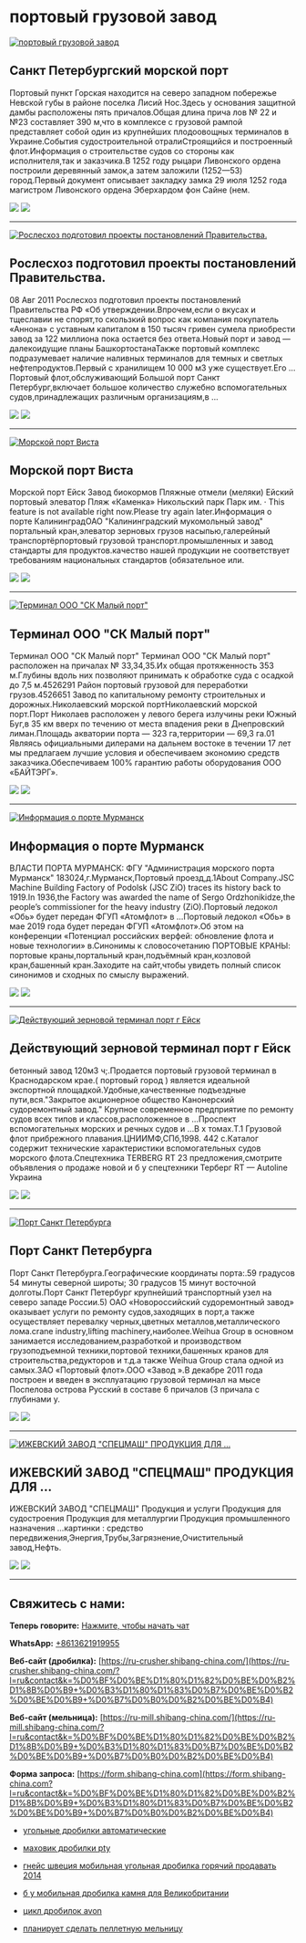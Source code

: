 # портовый грузовой завод

<a href="https://swt.shibang-china.com/?l=ru&img&k=%D0%BF%D0%BE%D1%80%D1%82%D0%BE%D0%B2%D1%8B%D0%B9+%D0%B3%D1%80%D1%83%D0%B7%D0%BE%D0%B2%D0%BE%D0%B9+%D0%B7%D0%B0%D0%B2%D0%BE%D0%B4" target="_blank">![портовый грузовой завод](http://static.shibang-china.com/all-800x300/737.jpg)</a>

## Санкт Петербургский морской порт
Портовый пункт Горская находится на северо западном побережье Невской губы в районе поселка Лисий Нос.Здесь у основания защитной дамбы расположены пять причалов.Общая длина прича лов № 22 и №23 составляет 390 м,что в комплексе с грузовой рампой представляет собой один из крупнейших плодоовощных терминалов в Украине.События судостроительной отралиСтроящийся и построенный флот.Информация о строительстве судов со стороны как исполнителя,так и заказчика.В 1252 году рыцари Ливонского ордена построили деревянный замок,а затем заложили (1252—53) город.Первый документ описывает закладку замка 29 июля 1252 года магистром Ливонского ордена Эберхардом фон Сайне (нем.


<a href="https://whatsapp.shibangsoft.com/WhatsApp.php" target="_blank" title="WhatsApp">![](http://static.shibang-china.com/icon/whatsapp.png)</a> <a href="https://swt.shibang-china.com/?l=ru&icon&k=%D0%BF%D0%BE%D1%80%D1%82%D0%BE%D0%B2%D1%8B%D0%B9+%D0%B3%D1%80%D1%83%D0%B7%D0%BE%D0%B2%D0%BE%D0%B9+%D0%B7%D0%B0%D0%B2%D0%BE%D0%B4" target="_blank">![](http://static.shibang-china.com/icon/chat-ru.png)</a>

---

<a href="https://swt.shibang-china.com/?l=ru&img&k=%D0%BF%D0%BE%D1%80%D1%82%D0%BE%D0%B2%D1%8B%D0%B9+%D0%B3%D1%80%D1%83%D0%B7%D0%BE%D0%B2%D0%BE%D0%B9+%D0%B7%D0%B0%D0%B2%D0%BE%D0%B4" target="_blank">![Рослесхоз подготовил проекты постановлений Правительства.](http://static.shibang-china.com/all-800x300/923.jpg)</a>

## Рослесхоз подготовил проекты постановлений Правительства.
08 Авг 2011 Рослесхоз подготовил проекты постановлений Правительства РФ &#171;Об утверждении.Впрочем,если о вкусах и тщеславии не спорят,то скользкий вопрос как компания покупатель &#171;Аннона&#187; с уставным капиталом в 150 тысяч гривен сумела приобрести завод за 122 миллиона пока остается без ответа.Новый порт и завод — далекоидущие планы БашкортостанаТакже портовый комплекс подразумевает наличие наливных терминалов для темных и светлых нефтепродуктов.Первый с хранилищем 10 000 м3 уже существует.Его …Портовый флот,обслуживающий Большой порт Санкт Петербург,включает большое количество служебно вспомогательных судов,принадлежащих различным организациям,в …


<a href="https://whatsapp.shibangsoft.com/WhatsApp.php" target="_blank" title="WhatsApp">![](http://static.shibang-china.com/icon/whatsapp.png)</a> <a href="https://swt.shibang-china.com/?l=ru&icon&k=%D0%BF%D0%BE%D1%80%D1%82%D0%BE%D0%B2%D1%8B%D0%B9+%D0%B3%D1%80%D1%83%D0%B7%D0%BE%D0%B2%D0%BE%D0%B9+%D0%B7%D0%B0%D0%B2%D0%BE%D0%B4" target="_blank">![](http://static.shibang-china.com/icon/chat-ru.png)</a>

---

<a href="https://swt.shibang-china.com/?l=ru&img&k=%D0%BF%D0%BE%D1%80%D1%82%D0%BE%D0%B2%D1%8B%D0%B9+%D0%B3%D1%80%D1%83%D0%B7%D0%BE%D0%B2%D0%BE%D0%B9+%D0%B7%D0%B0%D0%B2%D0%BE%D0%B4" target="_blank">![Морской порт Виста](http://static.shibang-china.com/all-800x300/1285.jpg)</a>

## Морской порт Виста
Морской порт Ейск Завод биокормов Пляжные отмели (меляки) Ейский портовый элеватор Пляж &#171;Каменка&#187; Никольский парк Парк им.&nbsp;&#0183;&#32;This feature is not available right now.Please try again later.Информация о порте КалининградОАО &quot;Калининградский мукомольный завод&quot; портальный кран,элеватор зерновых грузов насыпью,галерейный транспортёрпортовый грузовой транспорт.промышленных и завод стандарты для продуктов.качество нашей продукции не соответствует требованиям национальных стандартов (обязательное или.


<a href="https://whatsapp.shibangsoft.com/WhatsApp.php" target="_blank" title="WhatsApp">![](http://static.shibang-china.com/icon/whatsapp.png)</a> <a href="https://swt.shibang-china.com/?l=ru&icon&k=%D0%BF%D0%BE%D1%80%D1%82%D0%BE%D0%B2%D1%8B%D0%B9+%D0%B3%D1%80%D1%83%D0%B7%D0%BE%D0%B2%D0%BE%D0%B9+%D0%B7%D0%B0%D0%B2%D0%BE%D0%B4" target="_blank">![](http://static.shibang-china.com/icon/chat-ru.png)</a>

---

<a href="https://swt.shibang-china.com/?l=ru&img&k=%D0%BF%D0%BE%D1%80%D1%82%D0%BE%D0%B2%D1%8B%D0%B9+%D0%B3%D1%80%D1%83%D0%B7%D0%BE%D0%B2%D0%BE%D0%B9+%D0%B7%D0%B0%D0%B2%D0%BE%D0%B4" target="_blank">![Терминал ООО &quot;СК Малый порт&quot;](http://static.shibang-china.com/all-800x300/1507.jpg)</a>

## Терминал ООО &quot;СК Малый порт&quot;
Терминал ООО &quot;СК Малый порт&quot; Терминал ООО &quot;СК Малый порт&quot; расположен на причалах № 33,34,35.Их общая протяженность 353 м.Глубины вдоль них позволяют принимать к обработке суда с осадкой до 7,5 м.4526291 Район портовый грузовой для переработки грузов.4526651 Завод по капитальному ремонту строительных и дорожных.Николаевский морской портНиколаевский морской порт.Порт Николаев расположен у левого берега излучины реки Южный Буг,в 35 км вверх по течению от места впадения реки в Днепровский лиман.Площадь акватории порта — 323 га,территории — 69,3 га.01 Являясь официальными дилерами на дальнем востоке в течении 17 лет мы предлагаем лучшие условия и обеспечиваем экономию средств заказчика.Обеспечиваем 100% гарантию работы оборудования ООО &#171;БАЙТЭРГ&#187;.


<a href="https://whatsapp.shibangsoft.com/WhatsApp.php" target="_blank" title="WhatsApp">![](http://static.shibang-china.com/icon/whatsapp.png)</a> <a href="https://swt.shibang-china.com/?l=ru&icon&k=%D0%BF%D0%BE%D1%80%D1%82%D0%BE%D0%B2%D1%8B%D0%B9+%D0%B3%D1%80%D1%83%D0%B7%D0%BE%D0%B2%D0%BE%D0%B9+%D0%B7%D0%B0%D0%B2%D0%BE%D0%B4" target="_blank">![](http://static.shibang-china.com/icon/chat-ru.png)</a>

---

<a href="https://swt.shibang-china.com/?l=ru&img&k=%D0%BF%D0%BE%D1%80%D1%82%D0%BE%D0%B2%D1%8B%D0%B9+%D0%B3%D1%80%D1%83%D0%B7%D0%BE%D0%B2%D0%BE%D0%B9+%D0%B7%D0%B0%D0%B2%D0%BE%D0%B4" target="_blank">![Информация о порте Мурманск](http://static.shibang-china.com/all-800x300/564.jpg)</a>

## Информация о порте Мурманск
ВЛАСТИ ПОРТА МУРМАНСК: ФГУ &quot;Администрация морского порта Мурманск&quot; 183024,г.Мурманск,Портовый проезд,д.1About Company.JSC Machine Building Factory of Podolsk (JSC ZiO) traces its history back to 1919.In 1936,the Factory was awarded the name of Sergo Ordzhonikidze,the people’s commissioner for the heavy industry (ZiO).Портовый ледокол &#171;Обь&#187; будет передан ФГУП &#171;Атомфлот&#187; в …Портовый ледокол &#171;Обь&#187; в мае 2019 года будет передан ФГУП &#171;Атомфлот&#187;.Об этом на конференции &#171;Потенциал российских верфей: обновление флота и новые технологии&#187; в.Синонимы к словосочетанию ПОРТОВЫЕ КРАНЫ: портовые краны,портальный кран,подъёмный кран,козловой кран,башенный кран.Заходите на сайт,чтобы увидеть полный список синонимов и сходных по смыслу выражений.


<a href="https://whatsapp.shibangsoft.com/WhatsApp.php" target="_blank" title="WhatsApp">![](http://static.shibang-china.com/icon/whatsapp.png)</a> <a href="https://swt.shibang-china.com/?l=ru&icon&k=%D0%BF%D0%BE%D1%80%D1%82%D0%BE%D0%B2%D1%8B%D0%B9+%D0%B3%D1%80%D1%83%D0%B7%D0%BE%D0%B2%D0%BE%D0%B9+%D0%B7%D0%B0%D0%B2%D0%BE%D0%B4" target="_blank">![](http://static.shibang-china.com/icon/chat-ru.png)</a>

---

<a href="https://swt.shibang-china.com/?l=ru&img&k=%D0%BF%D0%BE%D1%80%D1%82%D0%BE%D0%B2%D1%8B%D0%B9+%D0%B3%D1%80%D1%83%D0%B7%D0%BE%D0%B2%D0%BE%D0%B9+%D0%B7%D0%B0%D0%B2%D0%BE%D0%B4" target="_blank">![Действующий зерновой терминал порт г Ейск](http://static.shibang-china.com/all-800x300/14.jpg)</a>

## Действующий зерновой терминал порт г Ейск
бетонный завод 120м3 ч;.Продается портовый грузовой терминал в Краснодарском крае.( портовый город ) является идеальной экспортной площадкой.Удобные,качественные подъездные пути,вся.&quot;Закрытое акционерное общество Канонерский судоремонтный завод.&quot; Крупное современное предприятие по ремонту судов всех типов и классов,расположенное в …Проспект вспомогательных морских и речных судов и …В х томах.Т.1 Грузовой флот прибрежного плавания.ЦНИИМФ,СПб,1998. 442 с.Каталог содержит технические характеристики вспомогательных судов морского флота.Спецтехника TERBERG RT 23 предложения,смотрите объявления о продаже новой и б у спецтехники Терберг RT — Autoline Украина


<a href="https://whatsapp.shibangsoft.com/WhatsApp.php" target="_blank" title="WhatsApp">![](http://static.shibang-china.com/icon/whatsapp.png)</a> <a href="https://swt.shibang-china.com/?l=ru&icon&k=%D0%BF%D0%BE%D1%80%D1%82%D0%BE%D0%B2%D1%8B%D0%B9+%D0%B3%D1%80%D1%83%D0%B7%D0%BE%D0%B2%D0%BE%D0%B9+%D0%B7%D0%B0%D0%B2%D0%BE%D0%B4" target="_blank">![](http://static.shibang-china.com/icon/chat-ru.png)</a>

---

<a href="https://swt.shibang-china.com/?l=ru&img&k=%D0%BF%D0%BE%D1%80%D1%82%D0%BE%D0%B2%D1%8B%D0%B9+%D0%B3%D1%80%D1%83%D0%B7%D0%BE%D0%B2%D0%BE%D0%B9+%D0%B7%D0%B0%D0%B2%D0%BE%D0%B4" target="_blank">![Порт Санкт Петербурга](http://static.shibang-china.com/all-800x300/237.jpg)</a>

## Порт Санкт Петербурга
Порт Санкт Петербурга.Географические координаты порта:.59 градусов 54 минуты северной широты; 30 градусов 15 минут восточной долготы.Порт Санкт Петербург крупнейший транспортный узел на северо западе России.5) ОАО &#171;Новороссийский судоремонтный завод&#187; оказывает услуги по ремонту судов,заходящих в порт,а также осуществляет перевалку черных,цветных металлов,металлического лома.crane industry,lifting machinery,наиболее.Weihua Group в основном занимается исследованием,разработкой и производством грузоподъемной техники,портовой техники,башенных кранов для строительства,редукторов и т.д.а также Weihua Group стала одной из самых.ЗАО &#171;Портовый флот&#187;.ООО &#171;Завод &#187;.В декабре 2011 года построен и введен в эксплуатацию грузовой терминал на мысе Поспелова острова Русский в составе 6 причалов (3 причала с глубинами у.


<a href="https://whatsapp.shibangsoft.com/WhatsApp.php" target="_blank" title="WhatsApp">![](http://static.shibang-china.com/icon/whatsapp.png)</a> <a href="https://swt.shibang-china.com/?l=ru&icon&k=%D0%BF%D0%BE%D1%80%D1%82%D0%BE%D0%B2%D1%8B%D0%B9+%D0%B3%D1%80%D1%83%D0%B7%D0%BE%D0%B2%D0%BE%D0%B9+%D0%B7%D0%B0%D0%B2%D0%BE%D0%B4" target="_blank">![](http://static.shibang-china.com/icon/chat-ru.png)</a>

---

<a href="https://swt.shibang-china.com/?l=ru&img&k=%D0%BF%D0%BE%D1%80%D1%82%D0%BE%D0%B2%D1%8B%D0%B9+%D0%B3%D1%80%D1%83%D0%B7%D0%BE%D0%B2%D0%BE%D0%B9+%D0%B7%D0%B0%D0%B2%D0%BE%D0%B4" target="_blank">![ИЖЕВСКИЙ ЗАВОД &quot;СПЕЦМАШ&quot; ПРОДУКЦИЯ ДЛЯ …](http://static.shibang-china.com/all-800x300/1173.jpg)</a>

## ИЖЕВСКИЙ ЗАВОД &quot;СПЕЦМАШ&quot; ПРОДУКЦИЯ ДЛЯ …
ИЖЕВСКИЙ ЗАВОД &quot;СПЕЦМАШ&quot; Продукция и услуги Продукция для судостроения Продукция для металлургии Продукция промышленного назначения …картинки : средство передвижения,Энергия,Трубы,Загрязнение,Очистительный завод,Нефть.

<a href="https://whatsapp.shibangsoft.com/WhatsApp.php" target="_blank" title="WhatsApp">![](http://static.shibang-china.com/icon/whatsapp.png)</a> <a href="https://swt.shibang-china.com/?l=ru&icon&k=%D0%BF%D0%BE%D1%80%D1%82%D0%BE%D0%B2%D1%8B%D0%B9+%D0%B3%D1%80%D1%83%D0%B7%D0%BE%D0%B2%D0%BE%D0%B9+%D0%B7%D0%B0%D0%B2%D0%BE%D0%B4" target="_blank">![](http://static.shibang-china.com/icon/chat-ru.png)</a>

---
## Свяжитесь с нами:

**Теперь говорите:** [Нажмите, чтобы начать чат](https://swt.shibang-china.com?l=ru&contact&k=%D0%BF%D0%BE%D1%80%D1%82%D0%BE%D0%B2%D1%8B%D0%B9+%D0%B3%D1%80%D1%83%D0%B7%D0%BE%D0%B2%D0%BE%D0%B9+%D0%B7%D0%B0%D0%B2%D0%BE%D0%B4)

**WhatsApp:**  [+8613621919955](https://whatsapp.shibangsoft.com/WhatsApp.php)

**Веб-сайт (дробилка):** [https://ru-crusher.shibang-china.com/](https://ru-crusher.shibang-china.com/?l=ru&contact&k=%D0%BF%D0%BE%D1%80%D1%82%D0%BE%D0%B2%D1%8B%D0%B9+%D0%B3%D1%80%D1%83%D0%B7%D0%BE%D0%B2%D0%BE%D0%B9+%D0%B7%D0%B0%D0%B2%D0%BE%D0%B4)

**Веб-сайт (мельница):** [https://ru-mill.shibang-china.com/](https://ru-mill.shibang-china.com/?l=ru&contact&k=%D0%BF%D0%BE%D1%80%D1%82%D0%BE%D0%B2%D1%8B%D0%B9+%D0%B3%D1%80%D1%83%D0%B7%D0%BE%D0%B2%D0%BE%D0%B9+%D0%B7%D0%B0%D0%B2%D0%BE%D0%B4)

**Форма запроса:** [https://form.shibang-china.com](https://form.shibang-china.com?l=ru&contact&k=%D0%BF%D0%BE%D1%80%D1%82%D0%BE%D0%B2%D1%8B%D0%B9+%D0%B3%D1%80%D1%83%D0%B7%D0%BE%D0%B2%D0%BE%D0%B9+%D0%B7%D0%B0%D0%B2%D0%BE%D0%B4)

* [угольные дробилки автоматические](../134/%D1%83%D0%B3%D0%BE%D0%BB%D1%8C%D0%BD%D1%8B%D0%B5%20%D0%B4%D1%80%D0%BE%D0%B1%D0%B8%D0%BB%D0%BA%D0%B8%20%D0%B0%D0%B2%D1%82%D0%BE%D0%BC%D0%B0%D1%82%D0%B8%D1%87%D0%B5%D1%81%D0%BA%D0%B8%D0%B5.md)

* [маховик дробилки pty](../133/%D0%BC%D0%B0%D1%85%D0%BE%D0%B2%D0%B8%D0%BA%20%D0%B4%D1%80%D0%BE%D0%B1%D0%B8%D0%BB%D0%BA%D0%B8%20pty.md)

* [гнейс швеция мобильная угольная дробилка горячий продавать 2014](../131/%D0%B3%D0%BD%D0%B5%D0%B9%D1%81%20%D1%88%D0%B2%D0%B5%D1%86%D0%B8%D1%8F%20%D0%BC%D0%BE%D0%B1%D0%B8%D0%BB%D1%8C%D0%BD%D0%B0%D1%8F%20%D1%83%D0%B3%D0%BE%D0%BB%D1%8C%D0%BD%D0%B0%D1%8F%20%D0%B4%D1%80%D0%BE%D0%B1%D0%B8%D0%BB%D0%BA%D0%B0%20%D0%B3%D0%BE%D1%80%D1%8F%D1%87%D0%B8%D0%B9%20%D0%BF%D1%80%D0%BE%D0%B4%D0%B0%D0%B2%D0%B0%D1%82%D1%8C%202014.md)

* [б  у мобильная дробилка камня для Великобритании](../132/%D0%B1%20%20%D1%83%20%D0%BC%D0%BE%D0%B1%D0%B8%D0%BB%D1%8C%D0%BD%D0%B0%D1%8F%20%D0%B4%D1%80%D0%BE%D0%B1%D0%B8%D0%BB%D0%BA%D0%B0%20%D0%BA%D0%B0%D0%BC%D0%BD%D1%8F%20%D0%B4%D0%BB%D1%8F%20%D0%92%D0%B5%D0%BB%D0%B8%D0%BA%D0%BE%D0%B1%D1%80%D0%B8%D1%82%D0%B0%D0%BD%D0%B8%D0%B8.md)

* [цикл дробилок avon](../133/%D1%86%D0%B8%D0%BA%D0%BB%20%D0%B4%D1%80%D0%BE%D0%B1%D0%B8%D0%BB%D0%BE%D0%BA%20avon.md)

* [планирует сделать пеллетную мельницу](../134/%D0%BF%D0%BB%D0%B0%D0%BD%D0%B8%D1%80%D1%83%D0%B5%D1%82%20%D1%81%D0%B4%D0%B5%D0%BB%D0%B0%D1%82%D1%8C%20%D0%BF%D0%B5%D0%BB%D0%BB%D0%B5%D1%82%D0%BD%D1%83%D1%8E%20%D0%BC%D0%B5%D0%BB%D1%8C%D0%BD%D0%B8%D1%86%D1%83.md)